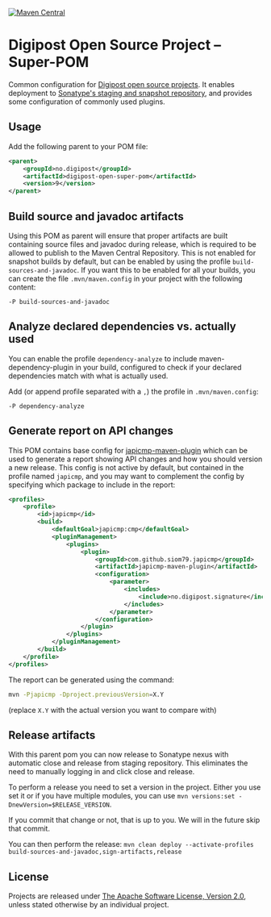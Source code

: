 [![Maven Central](https://maven-badges.herokuapp.com/maven-central/no.digipost/digipost-open-super-pom/badge.svg)](https://maven-badges.herokuapp.com/maven-central/no.digipost/digipost-open-super-pom)

# Digipost Open Source Project &ndash; Super-POM

Common configuration for
[Digipost open source projects](https://github.com/digipost). It enables deployment to
[Sonatype's staging and snapshot repository](https://oss.sonatype.org), and provides
some configuration of commonly used plugins.


## Usage

Add the following parent to your POM file:

```xml
<parent>
    <groupId>no.digipost</groupId>
    <artifactId>digipost-open-super-pom</artifactId>
    <version>9</version>
</parent>
```


## Build source and javadoc artifacts

Using this POM as parent will ensure that proper artifacts are built containing source files and
javadoc during release, which is required to be allowed to publish to the Maven Central Repository.
This is not enabled for snapshot builds by default, but can be enabled by using the profile
`build-sources-and-javadoc`. If you want this to be enabled for all your builds, you can create
the file `.mvn/maven.config` in your project with the following content:

```
-P build-sources-and-javadoc
```


## Analyze declared dependencies vs. actually used

You can enable the profile `dependency-analyze` to include maven-dependency-plugin in your
build, configured to check if your declared dependencies match with what is actually used.

Add (or append profile separated with a `,`) the profile in `.mvn/maven.config`:
```
-P dependency-analyze
```


## Generate report on API changes

This POM contains base config for [japicmp-maven-plugin](https://siom79.github.io/japicmp/) which can be used to
generate a report showing API changes and how you should version a new release. This config is not active by default,
but contained in the profile named `japicmp`, and you may want to complement the config by specifying which package
to include in the report:

```xml
<profiles>
    <profile>
        <id>japicmp</id>
        <build>
            <defaultGoal>japicmp:cmp</defaultGoal>
            <pluginManagement>
                <plugins>
                    <plugin>
                        <groupId>com.github.siom79.japicmp</groupId>
                        <artifactId>japicmp-maven-plugin</artifactId>
                        <configuration>
                            <parameter>
                                <includes>
                                    <include>no.digipost.signature</include>
                                </includes>
                            </parameter>
                        </configuration>
                    </plugin>
                </plugins>
            </pluginManagement>
        </build>
    </profile>
</profiles>
```

The report can be generated using the command:
```sh
mvn -Pjapicmp -Dproject.previousVersion=X.Y
```
(replace `X.Y` with the actual version you want to compare with)


## Release artifacts

With this parent pom you can now release to Sonatype nexus with automatic close and release from staging 
repository. This eliminates the need to manually logging in and click close and release. 

To perform a release you need to set a version in the project. Either you use set it or if you have
multiple modules, you can use `mvn versions:set -DnewVersion=$RELEASE_VERSION`.

If you commit that change or not, that is up to you. We will in the future skip that commit.

You can then perform the release: `mvn clean deploy --activate-profiles build-sources-and-javadoc,sign-artifacts,release`

## License

Projects are released under [The Apache Software License, Version 2.0](http://www.apache.org/licenses/LICENSE-2.0.txt), unless stated otherwise by an individual project.
